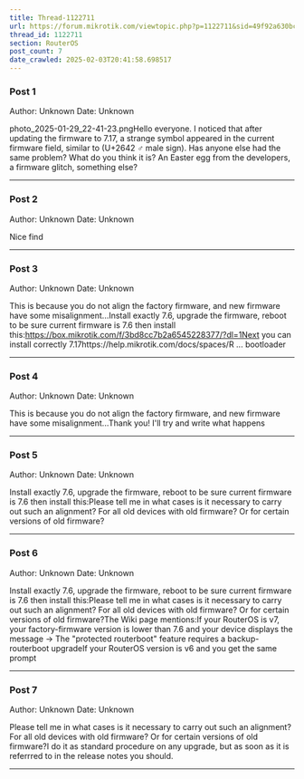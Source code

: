```yaml
---
title: Thread-1122711
url: https://forum.mikrotik.com/viewtopic.php?p=1122711&sid=49f92a630bc7970d8ca50523be880e8f#p1122711
thread_id: 1122711
section: RouterOS
post_count: 7
date_crawled: 2025-02-03T20:41:58.698517
---
```


### Post 1
Author: Unknown
Date: Unknown

photo_2025-01-29_22-41-23.pngHello everyone. I noticed that after updating the firmware to 7.17, a strange symbol appeared in the current firmware field, similar to (U+2642 ♂ male sign). Has anyone else had the same problem? What do you think it is? An Easter egg from the developers, a firmware glitch, something else?

---
### Post 2
Author: Unknown
Date: Unknown

Nice find

---
### Post 3
Author: Unknown
Date: Unknown

This is because you do not align the factory firmware, and new firmware have some misalignment...Install exactly 7.6, upgrade the firmware, reboot to be sure current firmware is 7.6 then install this:https://box.mikrotik.com/f/3bd8cc7b2a6545228377/?dl=1Next you can install correctly 7.17https://help.mikrotik.com/docs/spaces/R ... bootloader

---
### Post 4
Author: Unknown
Date: Unknown

This is because you do not align the factory firmware, and new firmware have some misalignment...Thank you! I'll try and write what happens

---
### Post 5
Author: Unknown
Date: Unknown

Install exactly 7.6, upgrade the firmware, reboot to be sure current firmware is 7.6 then install this:Please tell me in what cases is it necessary to carry out such an alignment? For all old devices with old firmware? Or for certain versions of old firmware?

---
### Post 6
Author: Unknown
Date: Unknown

Install exactly 7.6, upgrade the firmware, reboot to be sure current firmware is 7.6 then install this:Please tell me in what cases is it necessary to carry out such an alignment? For all old devices with old firmware? Or for certain versions of old firmware?The Wiki page mentions:If your RouterOS is v7, your factory-firmware version is lower than 7.6 and your device displays the message → The "protected routerboot" feature requires a backup-routerboot upgradeIf your RouterOS version is v6 and you get the same prompt

---
### Post 7
Author: Unknown
Date: Unknown

Please tell me in what cases is it necessary to carry out such an alignment? For all old devices with old firmware? Or for certain versions of old firmware?I do it as standard procedure on any upgrade, but as soon as it is referrred to in the release notes you should.

---
